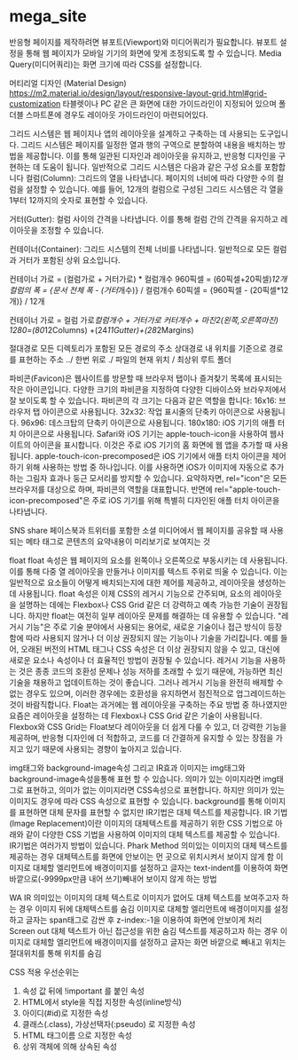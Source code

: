 # mega_site
반응형 페이지를 제작하려면 뷰포트(Viewport)와 미디어쿼리가 필요합니다.
뷰포트 설정을 통해 웹 페이지가 모바일 기기의 화면에 맞게 조정되도록 할 수 있습니다.
Media Query(미디어쿼리)는 화면 크기에 따라 CSS를 설정합니다.

머티리얼 디자인 (Material Design)
https://m2.material.io/design/layout/responsive-layout-grid.html#grid-customization
타블렛이나 PC 같은 큰 화면에 대한 가이드라인이 지정되어 있으며 폴더블 스마트폰에 경우도 레이아웃 가이드라인이 마련되어있다.


그리드 시스템은 웹 페이지나 앱의 레이아웃을 설계하고 구축하는 데 사용되는 도구입니다. 그리드 시스템은 페이지를 일정한 열과 행의 구역으로 분할하여 내용을 배치하는 방법을 제공합니다. 이를 통해 일관된 디자인과 레이아웃을 유지하고, 반응형 디자인을 구현하는 데 도움이 됩니다.
일반적으로 그리드 시스템은 다음과 같은 구성 요소를 포함합니다
컬럼(Column): 그리드의 열을 나타냅니다. 페이지의 너비에 따라 다양한 수의 컬럼을 설정할 수 있습니다. 예를 들어, 12개의 컬럼으로 구성된 그리드 시스템은 각 열을 1부터 12까지의 숫자로 표현할 수 있습니다.

거터(Gutter): 컬럼 사이의 간격을 나타냅니다. 이를 통해 컬럼 간의 간격을 유지하고 레이아웃을 조정할 수 있습니다.

컨테이너(Container): 그리드 시스템의 전체 너비를 나타냅니다. 일반적으로 모든 컬럼과 거터가 포함된 상위 요소입니다.

컨테이너 가로 = (컬럼가로 + 거터가로) * 컬럼개수
960픽셀 = (60픽셀+20픽셀)*12개
컬럼의 폭 = {문서 전체 폭 - (거터*개수)} / 컬럼개수
60픽셀 = {960픽셀 - (20픽셀*12개)} / 12개

컨테이너 가로 = 컬럼 가로*컬럼개수 + 거터가로 *커터개수 + 마진*2(왼쪽,오른쪽마진)
1280=(80*12Columns) +(24*11Gutter)+(28*2Margins) 




절대경로
모든 디렉토리가 포함된 모든 경로의 주소
상대경로
내 위치를 기준으로 경로를 표현하는 주소
../ 한번 위로
./ 파일의 현재 위치
/ 최상위 루트 폴더


파비콘(Favicon)은 웹사이트를 방문할 때 브라우저 탭이나 즐겨찾기 목록에 표시되는 작은 아이콘입니다. 다양한 크기의 파비콘을 지정하여 다양한 디바이스와 브라우저에서 잘 보이도록 할 수 있습니다.
파비콘의 각 크기는 다음과 같은 역할을 합니다:
16x16: 브라우저 탭 아이콘으로 사용됩니다.
32x32: 작업 표시줄의 단축키 아이콘으로 사용됩니다.
96x96: 데스크탑의 단축키 아이콘으로 사용됩니다.
180x180: iOS 기기의 애플 터치 아이콘으로 사용됩니다.
Safari와 iOS 기기는 apple-touch-icon을 사용하여 웹사이트의 아이콘을 표시합니다. 이것은 주로 iOS 기기의 홈 화면에 웹 앱을 추가할 때 사용됩니다.
apple-touch-icon-precomposed은 iOS 기기에서 애플 터치 아이콘을 제어하기 위해 사용하는 방법 중 하나입니다. 이를 사용하면 iOS가 이미지에 자동으로 추가하는 그림자 효과나 둥근 모서리를 방지할 수 있습니다.
요약하자면, rel="icon"은 모든 브라우저를 대상으로 하며, 파비콘의 역할을 대표합니다. 반면에 rel="apple-touch-icon-precomposed"은 주로 iOS 기기를 위해 특별히 디자인된 애플 터치 아이콘을 나타냅니다.

SNS share
페이스북과 트위터를 포함한 소셜 미디어에서 웹 페이지를 공유할 때 사용되는 메타 태그로 콘텐츠의 요약내용이 미리보기로 보여지는 것

float
float 속성은 웹 페이지의 요소를 왼쪽이나 오른쪽으로 부동시키는 데 사용됩니다. 이를 통해 다중 열 레이아웃을 만들거나 이미지를 텍스트 주위로 띄울 수 있습니다.
이는 일반적으로 요소들이 어떻게 배치되는지에 대한 제어를 제공하고, 레이아웃을 생성하는 데 사용됩니다.
float 속성은 이제 CSS의 레거시 기능으로 간주되며, 요소의 레이아웃을 설명하는 데에는 Flexbox나 CSS Grid 같은 더 강력하고 예측 가능한 기술이 권장됩니다.
하지만 float는 여전히 일부 레이아웃 문제를 해결하는 데 유용할 수 있습니다.
"레거시 기능"은 주로 기술 분야에서 사용되는 용어로, 새로운 기술이나 접근 방식이 등장함에 따라 사용되지 않거나 더 이상 권장되지 않는 기능이나 기술을 가리킵니다. 
예를 들어, 오래된 버전의 HTML 태그나 CSS 속성은 더 이상 권장되지 않을 수 있고, 대신에 새로운 요소나 속성이나 더 효율적인 방법이 권장될 수 있습니다.
레거시 기능을 사용하는 것은 종종 코드의 호환성 문제나 성능 저하를 초래할 수 있기 때문에, 가능하면 최신 기술을 채용하고 업데이트하는 것이 좋습니다. 그러나 레거시 기능을 완전히 배제할 수 없는 경우도 있으며, 이러한 경우에는 호환성을 유지하면서 점진적으로 업그레이드하는 것이 바람직합니다.
Float는 과거에는 웹 레이아웃을 구축하는 주요 방법 중 하나였지만 요즘은 레이아웃을 설정하는 데 Flexbox나 CSS Grid 같은 기술이 사용됩니다.
Flexbox와 CSS Grid는 Float보다 레이아웃을 더 쉽게 다룰 수 있고, 더 강력한 기능을 제공하며, 반응형 디자인에 더 적합하고, 코드를 더 간결하게 유지할 수 있는 장점을 가지고 있기 때문에 사용되는 경향이 높아지고 있습니다.


img태그와 background-image속성 그리고 IR효과
이미지는 img태그와 background-image속성을통해 표현 할 수 있습니다. 의미가 있는 이미지라면 img태그로 표현하고, 의미가 없는 이미지라면 CSS속성으로 표현합니다. 하지만 의미가 있는 이미지도 경우에 따라 CSS 속성으로 표현할 수 있습니다.
background를 통해 이미지를 표현하면 대체 문자를 표현할 수 없지만 IR기법은 대체 텍스트를 제공합니다.
IR 기법(Image Replacement)이란 이미지의 대체텍스트를 제공하기 위한 CSS 기법으로 아래와 같이 다양한 CSS 기법을 사용하여 이미지의 대체 텍스트를 제공할 수 있습니다. 
IR기법은 여러가지 방법이 있습니다.
Phark Method
의미있는 이미지의 대체 텍스트를 제공하는 경우
대체텍스트를 화면에 안보이는 먼 곳으로 위치시켜서 보이지 않게 함
이미지로 대체할 엘리먼트에 배경이미지를 설정하고
글자는 text-indent를 이용하여 화면 바깥으로(-9999px만큼 내어 쓰기)빼내어 보이지 않게 하는 방법

WA IR
의미있는 이미지의 대체 텍스트로 이미지가 없어도 대체 텍스트를 보여주고자 하는 경우
이미지 뒤에 대체텍스트를 숨김
이미지로 대체할 엘리먼트에 배경이미지를 설정하고
글자는 span태그로 감싼 후 z-index:-1을 이용하여 화면에 안보이게 처리
Screen out
대체 텍스트가 아닌 접근성을 위한 숨김 텍스트를 제공하고자 하는 경우
이미지로 대체할 엘리먼트에 배경이미지를 설정하고
글자는 화면 바깥으로 빼내고 위치는 절대위치를 통해 위치를 숨김

CSS 적용 우선순위는
1. 속성 값 뒤에 !important 를 붙인 속성
2. HTML에서 style을 직접 지정한 속성(inline방식)
3. 아이디(#id)로 지정한 속성
4. 클래스(.class), 가상선택자(:pseudo) 로 지정한 속성
5. HTML 태그이름 으로 지정한 속성
6. 상위 객체에 의해 상속된 속성